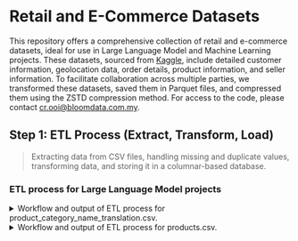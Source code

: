 # Retail and E-Commerce Datasets

This repository offers a comprehensive collection of retail and e-commerce datasets, ideal for use in Large Language Model and Machine Learning projects. These datasets, sourced from [Kaggle](https://www.kaggle.com/datasets/olistbr/brazilian-ecommerce), include detailed customer information, geolocation data, order details, product information, and seller information. To facilitate collaboration across multiple parties, we transformed these datasets, saved them in Parquet files, and compressed them using the ZSTD compression method. For access to the code, please contact cr.ooi@bloomdata.com.my.

## Step 1: ETL Process (Extract, Transform, Load)

> Extracting data from CSV files, handling missing and duplicate values, transforming data, and storing it in a columnar-based database.

### ETL process for Large Language Model projects

<details>
<summary>
Workflow and output of ETL process for product_category_name_translation.csv.
</summary>

- Checking data type consistency, missing values, and duplicate values before processing.

  > The `product_category_name_translation.csv` file has no missing values and duplicate values across all the columns.
  
  > Even though there are no missing values found, there is a need to check further for data integrity.
  
  > Below is the summary of data types, missing, and duplicate values before processing.
  
  ```
  +---+-------------------------------+-----------+----------------+------------------+
  |   | Column                        | Data Type | Missing Values | Duplicate Values |
  +---+-------------------------------+-----------+----------------+------------------+
  | 0 | product_category_name         | object    | 0              | 0                |
  | 1 | product_category_name_english | object    | 0              | 0                |
  +---+-------------------------------+-----------+----------------+------------------+
  ```

- Checking and converting columns to object data type to enable replacement of empty strings, null values, and 'nan' values with 'Unknown'.

  > Column: `product_category_name` already in object data type.
  
  > Column: `product_category_name_english` already in object data type.

- Checking and replacing empty strings, null values, and 'nan' values in each object column with 'Unknown'.
  
  > No empty strings, null values, or 'nan' values found in column: `product_category_name`.
  
  > No empty strings, null values, or 'nan' values found in column: `product_category_name_english`.

- Checking and refining column: `product_category_name` for text with diacritics and special characters.
  
  > No text with diacritics and special characters found in column: `product_category_name`.

- Checking and refining column: `product_category_name_english` for text with diacritics and special characters.

  > No text with diacritics and special characters found in column: `product_category_name_english`.

- Since all the columns are unique and they will be merged with `products` table later, no further data transformation is needed.

- Below are the first 3 rows of the `product_category_name_translation` table after processing and storing in the database.

- The complete table is available in `product_category_name_translation.parquet`.

```
+---+------------------------+-------------------------------+
|   | product_category_name  | product_category_name_english |
+---+------------------------+-------------------------------+
| 0 | beleza_saude           | health_beauty                 |
| 1 | informatica_acessorios | computers_accessories         |
| 2 | automotivo             | auto                          |
+---+------------------------+-------------------------------+
```
</details>

<details>
<summary>
Workflow and output of ETL process for products.csv.
</summary>

- Checking data type consistency, missing values, and duplicate values before processing.

  > The `products.csv` file has some missing values and contains duplicate values in most of the columns.
  
  > Below is the summary of data types, missing, and duplicate values before processing.

  ```
  +---+----------------------------+-----------+----------------+------------------+
  |   | Column                     | Data Type | Missing Values | Duplicate Values |
  +---+----------------------------+-----------+----------------+------------------+
  | 0 | product_id                 | object    | 0              | 0                |
  | 1 | product_category_name      | object    | 610            | 32877            |
  | 2 | product_name_lenght        | float64   | 610            | 32884            |
  | 3 | product_description_lenght | float64   | 610            | 29990            |
  | 4 | product_photos_qty         | float64   | 610            | 32931            |
  | 5 | product_weight_g           | float64   | 2              | 30746            |
  | 6 | product_length_cm          | float64   | 2              | 32851            |
  | 7 | product_height_cm          | float64   | 2              | 32848            |
  | 8 | product_width_cm           | float64   | 2              | 32855            |
  +---+----------------------------+-----------+----------------+------------------+
  ```

- Merge `products` table with `product_category_name_translation` table to update product category names from Portugues to English.

- Checking data type consistency, missing values, and duplicate values after joining.

  > The merged DataFrame shows an increase in missing and duplicate values, particularly in the `product_category_name_english` column.
  
  > Below is the summary of data types, missing, and duplicate values after joining.

  ```
  +---+-------------------------------+-----------+----------------+------------------+
  |   | Column                        | Data Type | Missing Values | Duplicate Values |
  +---+-------------------------------+-----------+----------------+------------------+
  | 0 | product_id                    | object    | 0              | 0                |
  | 1 | product_category_name_english | object    | 623            | 32879            |
  | 2 | product_name_lenght           | float64   | 610            | 32884            |
  | 3 | product_description_lenght    | float64   | 610            | 29990            |
  | 4 | product_photos_qty            | float64   | 610            | 32931            |
  | 5 | product_weight_g              | float64   | 2              | 30746            |
  | 6 | product_length_cm             | float64   | 2              | 32851            |
  | 7 | product_height_cm             | float64   | 2              | 32848            |
  | 8 | product_width_cm              | float64   | 2              | 32855            |
  +---+-------------------------------+-----------+----------------+------------------+
  ```

- Checking and converting columns to object data type to enable replacement of empty strings, null values, and 'nan' values with 'Unknown'.
  
  > Column: `product_id` already in object data type.

  > Column: `product_category_name_english` already in object data type.

  > Converted column: `product_name_lenght` from float64 to object data type.

  > Converted column: `product_description_lenght` from float64 to object data type.

  > Converted column: `product_photos_qty` from float64 to object data type.

  > Converted column: `product_weight_g` from float64 to object data type.

  > Converted column: `product_length_cm` from float64 to object data type.

  > Converted column: `product_height_cm` from float64 to object data type.

  > Converted column: `product_width_cm` from float64 to object data type.

- Checking data type consistency, missing values, and duplicate values after converting data types.

  > The DataFrame now shows missing values only in the `product_category_name_english` column. Duplicate values remain the same.
  
  > There is a need to check further for data integrity.
  
  > Below is the summary of data types, missing, and duplicate values after converting data types.

  ```
  +---+-------------------------------+-----------+----------------+------------------+
  |   | Column                        | Data Type | Missing Values | Duplicate Values |
  +---+-------------------------------+-----------+----------------+------------------+
  | 0 | product_id                    | object    | 0              | 0                |
  | 1 | product_category_name_english | object    | 623            | 32879            |
  | 2 | product_name_lenght           | object    | 0              | 32884            |
  | 3 | product_description_lenght    | object    | 0              | 29990            |
  | 4 | product_photos_qty            | object    | 0              | 32931            |
  | 5 | product_weight_g              | object    | 0              | 30746            |
  | 6 | product_length_cm             | object    | 0              | 32851            |
  | 7 | product_height_cm             | object    | 0              | 32848            |
  | 8 | product_width_cm              | object    | 0              | 32855            |
  +---+-------------------------------+-----------+----------------+------------------+
  ```

- Checking and replacing empty strings, null values, and 'nan' values in each object column with 'Unknown'.

  > No empty strings, null values, or 'nan' values found in column: `product_id`.
  
  > Empty strings, null values, or 'nan' values found in column: `product_category_name_english`. Replaced with 'Unknown'.

  > Empty strings, null values, or 'nan' values found in column: `product_name_lenght`. Replaced with 'Unknown'.

  > Empty strings, null values, or 'nan' values found in column: `product_description_lenght`. Replaced with 'Unknown'.

  > Empty strings, null values, or 'nan' values found in column: `product_photos_qty`. Replaced with 'Unknown'.

  > Empty strings, null values, or 'nan' values found in column: `product_weight_g`. Replaced with 'Unknown'.

  > Empty strings, null values, or 'nan' values found in column: `product_length_cm`. Replaced with 'Unknown'.

  > Empty strings, null values, or 'nan' values found in column: `product_height_cm`. Replaced with 'Unknown'.

  > Empty strings, null values, or 'nan' values found in column: `product_width_cm`. Replaced with 'Unknown'.

- Checking and refining column: `product_id` for text with diacritics and special characters.

  > No text with diacritics and special characters found in column: `product_id`.

- Checking and refining column: `product_category_name_english` for text with diacritics and special characters.

  > No text with diacritics and special characters found in column: `product_category_name_english`.

- Checking and refining column: `product_name_lenght` for text with diacritics and special characters.

  > No text with diacritics and special characters found in column: `product_name_lenght`.

- Checking and refining column: `product_description_lenght` for text with diacritics and special characters.

  > No text with diacritics and special characters found in column: `product_description_lenght`.

- Checking and refining column: `product_photos_qty` for text with diacritics and special characters.

  > No text with diacritics and special characters found in column: `product_photos_qty`.

- Checking and refining column: `product_weight_g` for text with diacritics and special characters.

  > No text with diacritics and special characters found in column: `product_weight_g`.

- Checking and refining column: `product_length_cm` for text with diacritics and special characters.

  > No text with diacritics and special characters found in column: `product_length_cm`.

- Checking and refining column: `product_height_cm` for text with diacritics and special characters.

  > No text with diacritics and special characters found in column: `product_height_cm`.

- Checking and refining column: `product_width_cm` for text with diacritics and special characters.

  > No text with diacritics and special characters found in column: `product_width_cm`.

- Checking the validity of duplicate values

  > First 3 duplicate entries in column: `product_category_name_english`: ['baby', 'musical_instruments', 'furniture_decor'].

  > First 3 duplicate entries in column: `product_name_lenght`: ['56.0', '59.0', '56.0'].

  > First 3 duplicate entries in column: `product_description_lenght`: ['206.0', '509.0', '402.0'].

  > First 3 duplicate entries in column: `product_photos_qty`: ['1.0', '1.0', '1.0'].

  > First 3 duplicate entries in column: `product_weight_g`: ['600.0', '200.0', '400.0'].

  > First 3 duplicate entries in column: `product_length_cm`: ['16.0', '17.0', '17.0'].

  > First 3 duplicate entries in column: `product_height_cm`: ['10.0', '10.0', '7.0'].

  > First 3 duplicate entries in column: `product_width_cm`: ['17.0', '13.0', '17.0'].

- Checking data type consistency, missing values, and duplicate values after data cleaning.

  > The DataFrame now shows no missing values. Duplicate values remain the same.
  
  > The duplicate values are acceptable since they are valid in this case.
  
  > Below is the summary of data types, missing, and duplicate values after data cleaning.

  ```
  +---+-------------------------------+-----------+----------------+------------------+
  |   | Column                        | Data Type | Missing Values | Duplicate Values |
  +---+-------------------------------+-----------+----------------+------------------+
  | 0 | product_id                    | object    | 0              | 0                |
  | 1 | product_category_name_english | object    | 0              | 32879            |
  | 2 | product_name_lenght           | object    | 0              | 32884            |
  | 3 | product_description_lenght    | object    | 0              | 29990            |
  | 4 | product_photos_qty            | object    | 0              | 32931            |
  | 5 | product_weight_g              | object    | 0              | 30746            |
  | 6 | product_length_cm             | object    | 0              | 32851            |
  | 7 | product_height_cm             | object    | 0              | 32848            |
  | 8 | product_width_cm              | object    | 0              | 32855            |
  +---+-------------------------------+-----------+----------------+------------------+
  ```  
</details>

